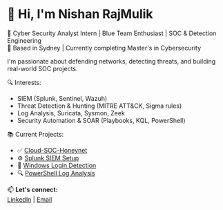 # 👋 Hi, I'm Nishan RajMulik

🎯 Cyber Security Analyst Intern | Blue Team Enthusiast | SOC & Detection Engineering  
📍 Based in Sydney | Currently completing Master's in Cybersecurity  

I'm passionate about defending networks, detecting threats, and building real-world SOC projects.

🔍 Interests:
- SIEM (Splunk, Sentinel, Wazuh)
- Threat Detection & Hunting (MITRE ATT&CK, Sigma rules)
- Log Analysis, Suricata, Sysmon, Zeek
- Security Automation & SOAR (Playbooks, KQL, PowerShell)

📚 Current Projects:
- ✅ [Cloud-SOC-Honeynet](https://github.com/nishanrajmulik1/Cloud-SOC-Honeynet)
- ⚙️ [Splunk SIEM Setup](https://github.com/nishanrajmulik1/Splunk-SIEM-Setup)
- 🧪 [Windows Login Detection](https://github.com/nishanrajmulik1/Windows-Login-Detection)
- 🔍 [PowerShell Log Analysis](https://github.com/nishanrajmulik1/PowerShell-Log-Analysis)

📫 **Let's connect:**  
[LinkedIn](https://www.linkedin.com/in/nishanrajmulik/) | [Email](mailto:nishanrajmulik1@gmail.com)

